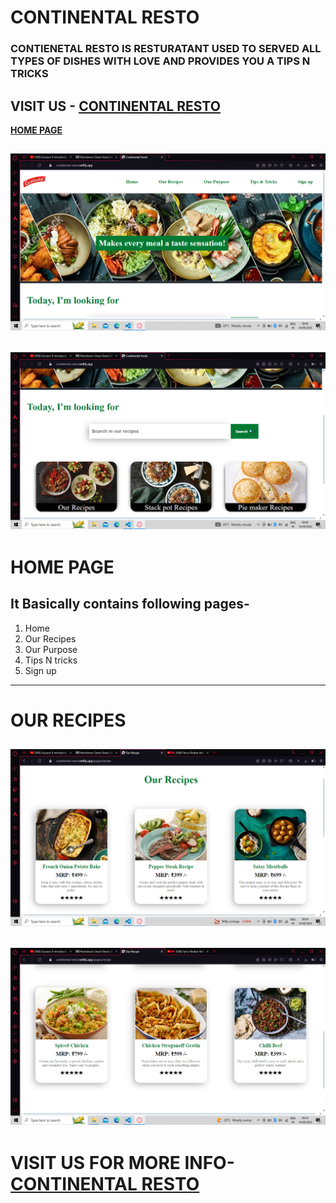 # CONTINENTAL RESTO

### CONTIENETAL RESTO IS RESTURATANT USED TO SERVED ALL TYPES OF DISHES WITH LOVE AND PROVIDES YOU A TIPS N TRICKS

 **VISIT US -** [CONTINENTAL RESTO](https://contitental-resto.netlify.app)
---

**<u>HOME PAGE</u>**

![HOME page](./img/Screenshot1.png)
---

![HOME page](./img/Screenshot2.png)
---
# **HOME PAGE**
## It Basically contains following pages-
1. Home
2. Our Recipes
3. Our Purpose
4. Tips N tricks
5. Sign up

---
# **OUR RECIPES**

![RECIPES page](./img/Screenshot3.png)
---

![RECIPES page](./img/Screenshot4.png)
---

# **VISIT US FOR MORE INFO-** [CONTINENTAL RESTO](https://contitental-resto.netlify.app)
